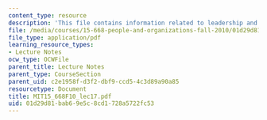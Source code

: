 ```yaml
---
content_type: resource
description: 'This file contains information related to leadership and change: Introductions.'
file: /media/courses/15-668-people-and-organizations-fall-2010/01d29d81bab69e5c8cd1728a5722fc53_MIT15_668F10_lec17.pdf
file_type: application/pdf
learning_resource_types:
- Lecture Notes
ocw_type: OCWFile
parent_title: Lecture Notes
parent_type: CourseSection
parent_uid: c2e1958f-d3f2-dbf9-ccd5-4c3d89a90a85
resourcetype: Document
title: MIT15_668F10_lec17.pdf
uid: 01d29d81-bab6-9e5c-8cd1-728a5722fc53
---
```

